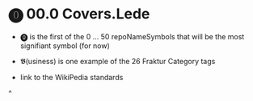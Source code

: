 # ⓿ 00.0 Covers.Lede

* ⓿ is the first of the 0 ... 50 repoNameSymbols that will be the most signifiant symbol (for now)


* 𝕭(usiness) is one example of the 26 Fraktur Category tags

* link to the WikiPedia standards

^
